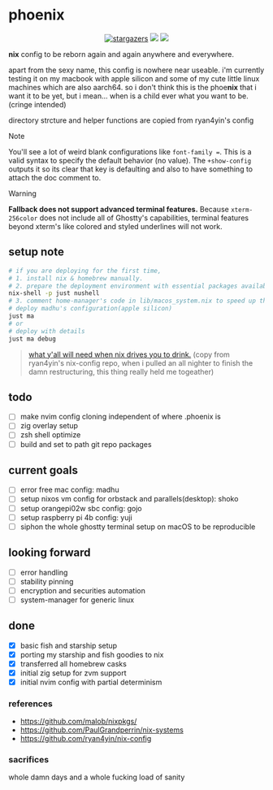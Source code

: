 # phoenix

<p align="center">
	<a href="https://github.com/ryan4yin/nix-config/stargazers">
		<img alt="stargazers" src="https://img.shields.io/github/stars/thuvasooriya/.phoenix?style=for-the-badge&logo=starship&color=C9CBFF&logoColor=D9E0EE&labelColor=302D41"></a>
    <a href="https://nixos.org/">
        <img src="https://img.shields.io/badge/NixOS-24.05-informational.svg?style=for-the-badge&logo=nixos&color=F2CDCD&logoColor=D9E0EE&labelColor=302D41"></a>
    <a href="https://github.com/ryan4yin/nixos-and-flakes-book">
        <img src="https://img.shields.io/static/v1?label=Nix Flakes&message=learning&style=for-the-badge&logo=nixos&color=DDB6F2&logoColor=D9E0EE&labelColor=302D41"></a>
  </a>
</p>

**nix** config to be reborn again and again anywhere and everywhere.

apart from the sexy name, this config is nowhere near useable. i'm currently testing it on my macbook with apple silicon and some of my cute little linux machines which are also aarch64. so i don't think this is the phoe**nix** that i want it to be yet, but i mean... when is a child ever what you want to be. (cringe intended)

directory strcture and helper functions are copied from ryan4yin's config

> [!NOTE]
>
> You'll see a lot of weird blank configurations like `font-family =`. This
> is a valid syntax to specify the default behavior (no value). The
> `+show-config` outputs it so its clear that key is defaulting and also
> to have something to attach the doc comment to.

> [!WARNING]
>
> **Fallback does not support advanced terminal features.** Because
> `xterm-256color` does not include all of Ghostty's capabilities, terminal
> features beyond xterm's like colored and styled underlines will not work.

## setup note

```bash
# if you are deploying for the first time,
# 1. install nix & homebrew manually.
# 2. prepare the deployment environment with essential packages available
nix-shell -p just nushell
# 3. comment home-manager's code in lib/macos_system.nix to speed up the first deplyment.
# deploy madhu's configuration(apple silicon)
just ma
# or
# deploy with details
just ma debug
```

> [what y'all will need when nix drives you to drink.](https://www.youtube.com/watch?v=Eni9PPPPBpg)
> (copy from ryan4yin's nix-config repo, when i pulled an all nighter to finish the damn restructuring, this thing really held me togeather)

## todo

- [ ] make nvim config cloning independent of where .phoenix is
- [ ] zig overlay setup
- [ ] zsh shell optimize
- [ ] build and set to path git repo packages

## current goals

- [ ] error free mac config: madhu
- [ ] setup nixos vm config for orbstack and parallels(desktop): shoko
- [ ] setup orangepi02w sbc config: gojo
- [ ] setup raspberry pi 4b config: yuji
- [ ] siphon the whole ghostty terminal setup on macOS to be reproducible

## looking forward

- [ ] error handling
- [ ] stability pinning
- [ ] encryption and securities automation
- [ ] system-manager for generic linux

## done

- [x] basic fish and starship setup
- [x] porting my starship and fish goodies to nix
- [x] transferred all homebrew casks
- [x] initial zig setup for zvm support
- [x] initial nvim config with partial determinism

### references

- https://github.com/malob/nixpkgs/
- https://github.com/PaulGrandperrin/nix-systems
- https://github.com/ryan4yin/nix-config

### sacrifices

whole damn days and a whole fucking load of sanity
